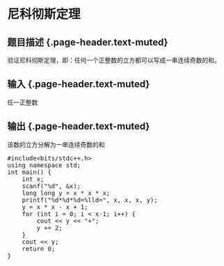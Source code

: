 # 尼科彻斯定理

## 题目描述 {.page-header.text-muted}

<div class="content">
  <p>
    验证尼科彻斯定理，即：任何一个正整数的立方都可以写成一串连续奇数的和。
  </p>
</div>

## 输入 {.page-header.text-muted}

<div class="content">
  <p>
    任一正整数
  </p>
</div>

## 输出 {.page-header.text-muted}

<div class="content">
  <p>
    该数的立方分解为一串连续奇数的和
  </p>
</div>

<pre class="EnlighterJSRAW" data-enlighter-language="cpp">#include&lt;bits/stdc++.h&gt;
using namespace std;
int main() {
    int x;
    scanf("%d", &x);
    long long y = x * x * x;
    printf("%d*%d*%d=%lld=", x, x, x, y);
    y = x * x - x + 1;
    for (int i = 0; i &lt; x-1; i++) {
        cout &lt;&lt; y &lt;&lt; "+";
        y += 2;
    }
    cout &lt;&lt; y;
    return 0;
}</pre>

&nbsp;
